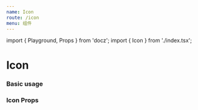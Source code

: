 ```yaml
---
name: Icon
route: /icon
menu: 组件
---
```


import { Playground, Props } from 'docz';
import { Icon } from './index.tsx';

# Icon
### Basic usage

<Playground>
  <Icon name="ri-home-line" />
</Playground>

### Icon Props
<Props of={Icon} />

